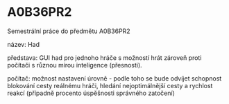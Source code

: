 A0B36PR2
========

Semestrální práce do předmětu A0B36PR2

název: Had

představa:
GUI had pro jednoho hráče s možností hrát zároveň proti počítači s různou mírou inteligence (přesnosti).

počítač:
možnost nastavení úrovně - podle toho se bude odvíjet schopnost blokování cesty reálnému hráči, hledání nejoptimálnější cesty a rychlost reakcí (případně procento úspěšnosti správného zatočení)
